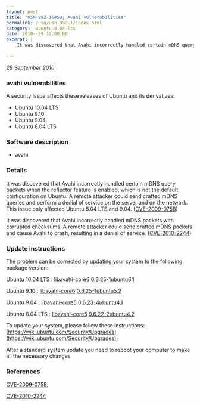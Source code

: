 ```yaml
---
layout: post
title: "USN-992-1&#58; Avahi vulnerabilities"
permalink: /usn/usn-992-1/index.html
category:  ubuntu-8.04-lts
date: 2010--29 12:00:00
excerpt: |
    It was discovered that Avahi incorrectly handled certain mDNS query packets when the reflector feature is enabled, which is not the default configuration on Ubuntu. A remote attacker could send crafted mDNS queries and perform a denial of service on the server and on the network. This issue only affected Ubuntu 8.04 LTS and 9.04. ([CVE-2009-0758](http://people.ubuntu.com/~ubuntu-security/cve/CVE-2009-0758))
    
--- 
```

 
 

*29 September 2010*

### avahi vulnerabilities

A security issue affects these releases of Ubuntu and its derivatives:

* Ubuntu 10.04 LTS
* Ubuntu 9.10
* Ubuntu 9.04
* Ubuntu 8.04 LTS

### Software description

* avahi 

### Details

It was discovered that Avahi incorrectly handled certain mDNS query packets when the reflector feature is enabled, which is not the default configuration on Ubuntu. A remote attacker could send crafted mDNS queries and perform a denial of service on the server and on the network. This issue only affected Ubuntu 8.04 LTS and 9.04. ([CVE-2009-0758](http://people.ubuntu.com/~ubuntu-security/cve/CVE-2009-0758))

It was discovered that Avahi incorrectly handled mDNS packets with corrupted checksums. A remote attacker could send crafted mDNS packets and cause Avahi to crash, resulting in a denial of service. ([CVE-2010-2244](http://people.ubuntu.com/~ubuntu-security/cve/CVE-2010-2244)) 

### Update instructions

The problem can be corrected by updating your system to the following package version:

Ubuntu 10.04 LTS
 : [libavahi-core6](https://launchpad.net/ubuntu/+source/avahi) <span> [0.6.25-1ubuntu6.1](https://launchpad.net/ubuntu/+source/avahi/0.6.25-1ubuntu6.1) </span> 

Ubuntu 9.10
 : [libavahi-core6](https://launchpad.net/ubuntu/+source/avahi) <span> [0.6.25-1ubuntu5.2](https://launchpad.net/ubuntu/+source/avahi/0.6.25-1ubuntu5.2) </span> 

Ubuntu 9.04
 : [libavahi-core5](https://launchpad.net/ubuntu/+source/avahi) <span> [0.6.23-4ubuntu4.1](https://launchpad.net/ubuntu/+source/avahi/0.6.23-4ubuntu4.1) </span> 

Ubuntu 8.04 LTS
 : [libavahi-core5](https://launchpad.net/ubuntu/+source/avahi) <span> [0.6.22-2ubuntu4.2](https://launchpad.net/ubuntu/+source/avahi/0.6.22-2ubuntu4.2) </span> 

To update your system, please follow these instructions: [https://wiki.ubuntu.com/Security/Upgrades](https://wiki.ubuntu.com/Security/Upgrades).

After a standard system update you need to reboot your computer to make all the necessary changes. 

### References

 
 [CVE-2009-0758](http://people.ubuntu.com/~ubuntu-security/cve/CVE-2009-0758), 

 [CVE-2010-2244](http://people.ubuntu.com/~ubuntu-security/cve/CVE-2010-2244)
 

